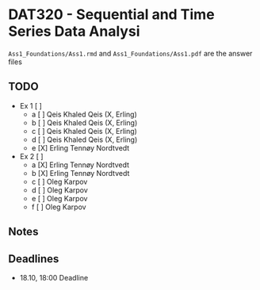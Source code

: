 # DAT320 - Sequential and Time Series Data Analysi

`Ass1_Foundations/Ass1.rmd` and `Ass1_Foundations/Ass1.pdf` are the answer files


## TODO

* Ex 1 [ ]      
    - a [ ]     Qeis Khaled Qeis    (X, Erling)
    - b [ ]     Qeis Khaled Qeis    (X, Erling)
    - c [ ]     Qeis Khaled Qeis    (X, Erling)
    - d [ ]     Qeis Khaled Qeis    (X, Erling)
    - e [X]     Erling Tennøy Nordtvedt
* Ex 2 [ ]      
    - a [X]     Erling Tennøy Nordtvedt
    - b [X]     Erling Tennøy Nordtvedt
    - c [ ]     Oleg Karpov
    - d [ ]     Oleg Karpov
    - e [ ]     Oleg Karpov
    - f [ ]     Oleg Karpov

## Notes



## Deadlines

* 18.10, 18:00 Deadline
